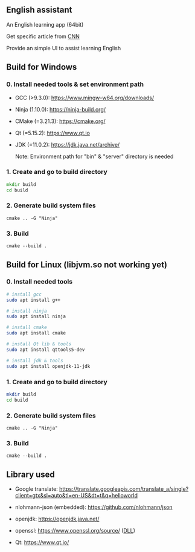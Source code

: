 ## English assistant

An English learning app (64bit)

Get specific article from [CNN](https://edition.cnn.com/)

Provide an simple UI to assist learning English

## Build for Windows

### 0. Install needed tools & set environment path

- GCC (>9.3.0): https://www.mingw-w64.org/downloads/

- Ninja (1.10.0): https://ninja-build.org/

- CMake (=3.21.3): https://cmake.org/

- Qt (=5.15.2): https://www.qt.io

- JDK (=11.0.2): https://jdk.java.net/archive/

  Note: Environment path for "bin" & "server" directory is needed

### 1. Create and go to build directory

```cmd
mkdir build
cd build
```

### 2. Generate build system files

`cmake .. -G "Ninja"`

### 3. Build

`cmake --build .`

## Build for Linux (libjvm.so not working yet)

### 0. Install needed tools

```sh
# install gcc
sudo apt install g++

# install ninja
sudo apt install ninja

# install cmake
sudo apt install cmake

# install Qt lib & tools
sudo apt install qttools5-dev

# install jdk & tools
sudo apt install openjdk-11-jdk
```

### 1. Create and go to build directory

```sh
mkdir build
cd build
```

### 2. Generate build system files

`cmake .. -G "Ninja"`

### 3. Build

`cmake --build .`


## Library used

- Google translate: https://translate.googleapis.com/translate_a/single?client=gtx&sl=auto&tl=en-US&dt=t&q=helloworld

- nlohmann-json (embedded): https://github.com/nlohmann/json

- openjdk: https://openjdk.java.net/

- openssl: https://www.openssl.org/source/ ([DLL](https://slproweb.com/products/Win32OpenSSL.html))

- Qt: https://www.qt.io/
